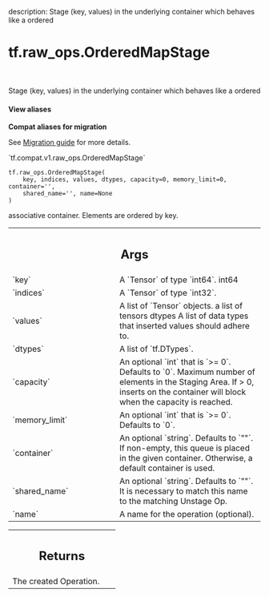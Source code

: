 description: Stage (key, values) in the underlying container which behaves like a ordered

<div itemscope itemtype="http://developers.google.com/ReferenceObject">
<meta itemprop="name" content="tf.raw_ops.OrderedMapStage" />
<meta itemprop="path" content="Stable" />
</div>

# tf.raw_ops.OrderedMapStage

<!-- Insert buttons and diff -->

<table class="tfo-notebook-buttons tfo-api nocontent" align="left">

</table>



Stage (key, values) in the underlying container which behaves like a ordered

<section class="expandable">
  <h4 class="showalways">View aliases</h4>
  <p>
<b>Compat aliases for migration</b>
<p>See
<a href="https://www.tensorflow.org/guide/migrate">Migration guide</a> for
more details.</p>
<p>`tf.compat.v1.raw_ops.OrderedMapStage`</p>
</p>
</section>

<pre class="devsite-click-to-copy prettyprint lang-py tfo-signature-link">
<code>tf.raw_ops.OrderedMapStage(
    key, indices, values, dtypes, capacity=0, memory_limit=0, container='',
    shared_name='', name=None
)
</code></pre>



<!-- Placeholder for "Used in" -->

associative container.   Elements are ordered by key.

<!-- Tabular view -->
 <table class="responsive fixed orange">
<colgroup><col width="214px"><col></colgroup>
<tr><th colspan="2"><h2 class="add-link">Args</h2></th></tr>

<tr>
<td>
`key`
</td>
<td>
A `Tensor` of type `int64`. int64
</td>
</tr><tr>
<td>
`indices`
</td>
<td>
A `Tensor` of type `int32`.
</td>
</tr><tr>
<td>
`values`
</td>
<td>
A list of `Tensor` objects. a list of tensors
dtypes A list of data types that inserted values should adhere to.
</td>
</tr><tr>
<td>
`dtypes`
</td>
<td>
A list of `tf.DTypes`.
</td>
</tr><tr>
<td>
`capacity`
</td>
<td>
An optional `int` that is `>= 0`. Defaults to `0`.
Maximum number of elements in the Staging Area. If > 0, inserts
on the container will block when the capacity is reached.
</td>
</tr><tr>
<td>
`memory_limit`
</td>
<td>
An optional `int` that is `>= 0`. Defaults to `0`.
</td>
</tr><tr>
<td>
`container`
</td>
<td>
An optional `string`. Defaults to `""`.
If non-empty, this queue is placed in the given container. Otherwise,
a default container is used.
</td>
</tr><tr>
<td>
`shared_name`
</td>
<td>
An optional `string`. Defaults to `""`.
It is necessary to match this name to the matching Unstage Op.
</td>
</tr><tr>
<td>
`name`
</td>
<td>
A name for the operation (optional).
</td>
</tr>
</table>



<!-- Tabular view -->
 <table class="responsive fixed orange">
<colgroup><col width="214px"><col></colgroup>
<tr><th colspan="2"><h2 class="add-link">Returns</h2></th></tr>
<tr class="alt">
<td colspan="2">
The created Operation.
</td>
</tr>

</table>

